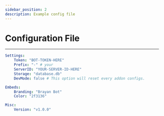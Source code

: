```yaml
---
sidebar_position: 2
description: Example config file
---
```


# Configuration File

---

``` yaml title="config.yml" linenums="1"
Settings:
    Token: "BOT-TOKEN-HERE"
    Prefix: "-" # your 
    ServerID: "YOUR-SERVER-ID-HERE"
    Storage: "database.db"
    DevMode: false # This option will reset every addon configs.

Embeds:
    Branding: "Brayan Bot"
    Color: "2f3136"

Misc:
    Version: "v1.0.0"
```
